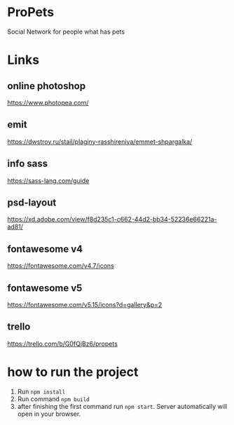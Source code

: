 # ProPets
Social Network for people what has pets

# Links
## online photoshop
https://www.photopea.com/
## emit
https://dwstroy.ru/stail/plaginy-rasshireniya/emmet-shpargalka/
## info sass
https://sass-lang.com/guide
## psd-layout
https://xd.adobe.com/view/f8d235c1-c662-44d2-bb34-52236e66221a-ad81/
## fontawesome v4
https://fontawesome.com/v4.7/icons
## fontawesome v5
https://fontawesome.com/v5.15/icons?d=gallery&p=2
## trello
https://trello.com/b/G0fQjBz6/propets

# how to run the project
1. Run `npm install`
2. Run command `npm build`
3. after finishing the first command run `npm start`. Server automatically will open in your browser.
